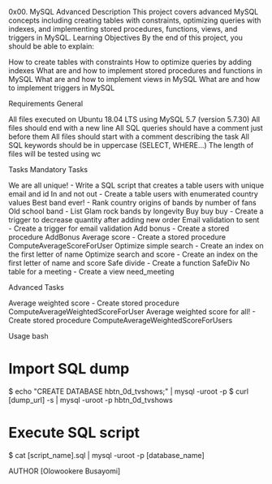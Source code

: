 0x00. MySQL Advanced
Description
This project covers advanced MySQL concepts including creating tables with constraints, optimizing queries with indexes, and implementing stored procedures, functions, views, and triggers in MySQL.
Learning Objectives
By the end of this project, you should be able to explain:

How to create tables with constraints
How to optimize queries by adding indexes
What are and how to implement stored procedures and functions in MySQL
What are and how to implement views in MySQL
What are and how to implement triggers in MySQL

Requirements
General

All files executed on Ubuntu 18.04 LTS using MySQL 5.7 (version 5.7.30)
All files should end with a new line
All SQL queries should have a comment just before them
All files should start with a comment describing the task
All SQL keywords should be in uppercase (SELECT, WHERE…)
The length of files will be tested using wc

Tasks
Mandatory Tasks

We are all unique! - Write a SQL script that creates a table users with unique email and id
In and not out - Create a table users with enumerated country values
Best band ever! - Rank country origins of bands by number of fans
Old school band - List Glam rock bands by longevity
Buy buy buy - Create a trigger to decrease quantity after adding new order
Email validation to sent - Create a trigger for email validation
Add bonus - Create a stored procedure AddBonus
Average score - Create a stored procedure ComputeAverageScoreForUser
Optimize simple search - Create an index on the first letter of name
Optimize search and score - Create an index on the first letter of name and score
Safe divide - Create a function SafeDiv
No table for a meeting - Create a view need_meeting

Advanced Tasks

Average weighted score - Create stored procedure ComputeAverageWeightedScoreForUser
Average weighted score for all! - Create stored procedure ComputeAverageWeightedScoreForUsers

Usage
bash
# Import SQL dump
$ echo "CREATE DATABASE hbtn_0d_tvshows;" | mysql -uroot -p
$ curl [dump_url] -s | mysql -uroot -p hbtn_0d_tvshows

# Execute SQL script
$ cat [script_name].sql | mysql -uroot -p [database_name]

AUTHOR 
[Olowookere Busayomi]
